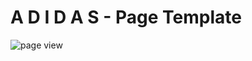 # A D I D A S - Page Template
![page view](https://user-images.githubusercontent.com/104658866/183528303-df9bacb0-1369-4285-8c37-44b91f839ccb.png)

